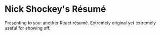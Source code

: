 # Nick Shockey's Résumé

Presenting to you: another React résumé. Extremely original yet extremely useful for showing off.